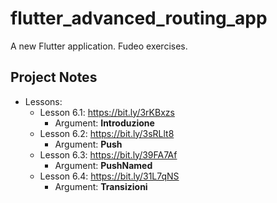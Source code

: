# flutter_advanced_routing_app

A new Flutter application. Fudeo exercises.

## Project Notes

- Lessons:
    - Lesson 6.1: https://bit.ly/3rKBxzs
        - Argument: **Introduzione**
    - Lesson 6.2: https://bit.ly/3sRLlt8
        - Argument: **Push**
    - Lesson 6.3: https://bit.ly/39FA7Af
        - Argument: **PushNamed**
    - Lesson 6.4: https://bit.ly/31L7qNS
        - Argument: **Transizioni**
